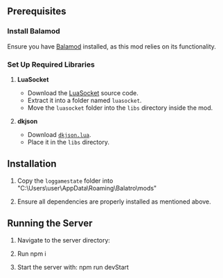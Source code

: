 ## Prerequisites

### Install Balamod

Ensure you have [Balamod](https://github.com/Nu11ptR/balamod) installed, as this mod relies on its functionality.

### Set Up Required Libraries

1. **LuaSocket**

   - Download the [LuaSocket](http://w3.impa.br/~diego/software/luasocket/) source code.
   - Extract it into a folder named `luasocket`.
   - Move the `luasocket` folder into the `libs` directory inside the mod.

2. **dkjson**
   - Download [`dkjson.lua`](https://dkolf.de/src/dkjson-lua.fsl/home).
   - Place it in the `libs` directory.

## Installation

1. Copy the `loggamestate` folder into "C:\Users\user\AppData\Roaming\Balatro\mods"

2. Ensure all dependencies are properly installed as mentioned above.

## Running the Server

1. Navigate to the server directory:

2. Run npm i

3. Start the server with: npm run devStart
